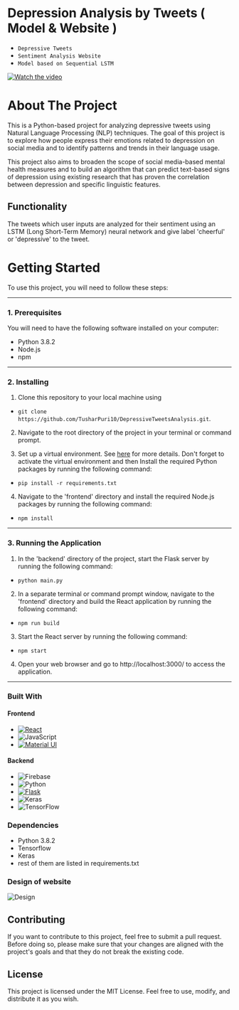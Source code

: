 <a name="readme-top"></a>
# Depression Analysis by Tweets ( Model & Website )
* ` Depressive Tweets `
* ` Sentiment Analysis Website `
* ` Model based on Sequential LSTM `

[![Watch the video](https://img.youtube.com/vi/Q7uNHR1JHxk/0.jpg)](https://www.youtube.com/watch?v=Q7uNHR1JHxk)

# About The Project

This is a Python-based project for analyzing depressive tweets using Natural Language Processing (NLP) techniques. The goal of this project is to explore how people express their emotions related to depression on social media and to identify patterns and trends in their language usage.

This project also aims to broaden the scope of social media-based mental health measures and to build an algorithm that can predict text-based signs of depression using existing research that has proven the correlation between depression and specific linguistic features.

## Functionality
The tweets which user inputs are analyzed for their sentiment using an LSTM (Long Short-Term Memory) neural network and give label 'cheerful' or 'depressive' to the tweet.

# Getting Started

To use this project, you will need to follow these steps:

<hr>

### 1. Prerequisites

You will need to have the following software installed on your computer:

- Python 3.8.2
- Node.js
- npm

<hr>

### 2. Installing

1. Clone this repository to your local machine using
* `git clone https://github.com/TusharPuri10/DepressiveTweetsAnalysis.git`.

2. Navigate to the root directory of the project in your terminal or command prompt.

3. Set up a virtual environment. See [here](https://packaging.python.org/en/latest/guides/installing-using-pip-and-virtual-environments/) for more details. Don't forget to activate the virtual environment and then Install the required Python packages by running the following command:

* `pip install -r requirements.txt`

4. Navigate to the 'frontend' directory and install the required Node.js packages by running the following command:

* `npm install`
<hr>

### 3. Running the Application

1. In the 'backend' directory of the project, start the Flask server by running the following command:

* `python main.py`

2. In a separate terminal or command prompt window, navigate to the 'frontend' directory and build the React application by running the following command:

* `npm run build`

3. Start the React server by running the following command:

* `npm start`

4. Open your web browser and go to http://localhost:3000/ to access the application.
<hr>



### Built With

#### Frontend
* [![React][React.js]][React-url]
* ![JavaScript](https://img.shields.io/badge/javascript-%23323330.svg?style=for-the-badge&logo=javascript&logoColor=%23F7DF1E)
* [![Material UI][Material.js]][Material-url]

#### Backend
* ![Firebase](https://img.shields.io/badge/Firebase-039BE5?style=for-the-badge&logo=Firebase&logoColor=white)
* ![Python](https://img.shields.io/badge/python-3670A0?style=for-the-badge&logo=python&logoColor=ffdd54)
* [![Flask][Flask.js]][Flask-url]
* ![Keras](https://img.shields.io/badge/Keras-%23D00000.svg?style=for-the-badge&logo=Keras&logoColor=white)
* ![TensorFlow](https://img.shields.io/badge/TensorFlow-%23FF6F00.svg?style=for-the-badge&logo=TensorFlow&logoColor=white)

### Dependencies
* Python 3.8.2
* Tensorflow
* Keras
* rest of them are listed in requirements.txt

### Design of website

![Design](https://user-images.githubusercontent.com/92613357/230445837-970acb89-12e1-4158-861e-d219514654bf.png)


## Contributing
If you want to contribute to this project, feel free to submit a pull request. Before doing so, please make sure that your changes are aligned with the project's goals and that they do not break the existing code.

## License
This project is licensed under the MIT License. Feel free to use, modify, and distribute it as you wish.




[Material.js]: https://img.shields.io/badge/Material--UI-0081CB?style=for-the-badge&logo=mui&logoColor=white
[Material-url]: https://mui.com/
[React.js]: https://img.shields.io/badge/React-20232A?style=for-the-badge&logo=react&logoColor=61DAFB
[React-url]: https://reactjs.org/
[Flask.js]: https://img.shields.io/badge/Flask-000000?style=for-the-badge&logo=flask&logoColor=white
[Flask-url]: https://flask.palletsprojects.com/en/2.2.x/

